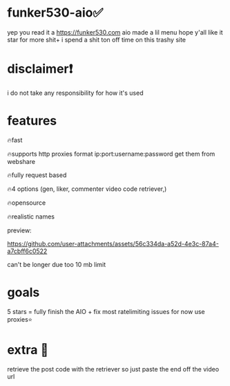 # funker530-aio✅
yep you read it a https://funker530.com aio made a lil menu hope y'all like it
star for more shit+ i spend a shit ton off time on this trashy site

# disclaimer❗
i do not take any responsibility for how it's used


# features
🔥fast

🔥supports http proxies format ip:port:username:password get them from webshare

🔥fully request based

🔥4 options (gen, liker, commenter video code retriever,)

🔥opensource

🔥realistic names


preview:

https://github.com/user-attachments/assets/56c334da-a52d-4e3c-87a4-a7cbff6c0522

can't be longer due too 10 mb limit


# goals
5 stars = fully finish the AIO + fix most ratelimiting issues for now use proxies⭐

# extra 🚨
retrieve the post code with the retriever so just paste the end off the video url

